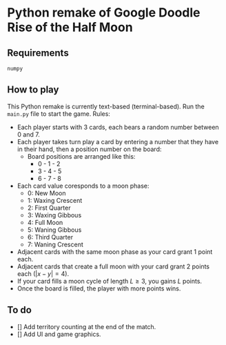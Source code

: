 # Python remake of Google Doodle Rise of the Half Moon

## Requirements

```
numpy
```

## How to play
This Python remake is currently text-based (terminal-based). Run the `main.py` file to start the game. Rules:
- Each player starts with 3 cards, each bears a random number between 0 and 7.
- Each player takes turn play a card by entering a number that they have in their hand, then a position number on the board:
  - Board positions are arranged like this:
    - 0 - 1 - 2
    - 3 - 4 - 5
    - 6 - 7 - 8
- Each card value coresponds to a moon phase:
  - 0: New Moon
  - 1: Waxing Crescent
  - 2: First Quarter
  - 3: Waxing Gibbous
  - 4: Full Moon
  - 5: Waning Gibbous
  - 6: Third Quarter
  - 7: Waning Crescent
- Adjacent cards with the same moon phase as your card grant 1 point each.
- Adjacent cards that create a full moon with your card grant 2 points each ($|x-y|=4$).
- If your card fills a moon cycle of length $L \geq 3$, you gains $L$ points.
- Once the board is filled, the player with more points wins.

## To do
- [] Add territory counting at the end of the match.
- [] Add UI and game graphics.
